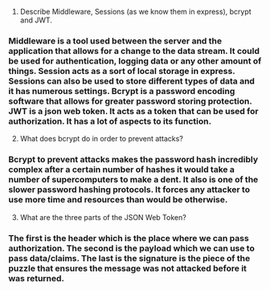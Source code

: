 <!-- Answers to the Short Answer Essay Questions go here -->

1.  Describe Middleware, Sessions (as we know them in express), bcrypt and JWT.

### Middleware is a tool used between the server and the application that allows for a change to the data stream. It could be used for authentication, logging data or any other amount of things. Session acts as a sort of local storage in express. Sessions can also be used to store different types of data and it has numerous settings. Bcrypt is a password encoding software that allows for greater password storing protection. JWT is a json web token. It acts as a token that can be used for authorization. It has a lot of aspects to its function.

2.  What does bcrypt do in order to prevent attacks?
### Bcrypt to prevent attacks makes the password hash incredibly complex after a certain number of hashes it would take a number of supercomputers to make a dent. It also is one of the slower password hashing protocols. It forces any attacker to use more time and resources than would be otherwise. 

3.  What are the three parts of the JSON Web Token?
### The first is the header which is the place where we can pass authorization. The second is the payload which we can use to pass data/claims.  The last is the signature is the piece of the puzzle that ensures the message was not attacked before it was returned.
